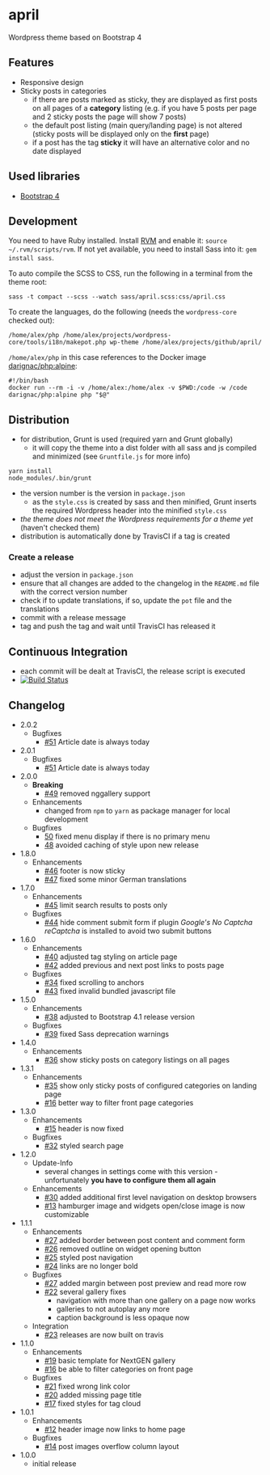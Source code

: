 # april
Wordpress theme based on Bootstrap 4

## Features
* Responsive design
* Sticky posts in categories
    * if there are posts marked as sticky, they are displayed as first posts on all pages of a **category** listing (e.g. if you have 5 posts per page and 2 sticky posts the page will show 7 posts)
    * the default post listing (main query/landing page) is not altered (sticky posts will be displayed only on the **first** page)
    * if a post has the tag **sticky** it will have an alternative color and no date displayed

## Used libraries
* [Bootstrap 4](https://getbootstrap.com/ "Bootstrap 4")

## Development
You need to have Ruby installed. Install [RVM](https://rvm.io/) and enable it: `source ~/.rvm/scripts/rvm`.
If not yet available, you need to install Sass into it: `gem install sass`.

To auto compile the SCSS to CSS, run the following in a terminal from the theme root:
```
sass -t compact --scss --watch sass/april.scss:css/april.css
```

To create the languages, do the following (needs the `wordpress-core` checked out):
```
/home/alex/php /home/alex/projects/wordpress-core/tools/i18n/makepot.php wp-theme /home/alex/projects/github/april/
```
`/home/alex/php` in this case references to the Docker image [darignac/php:alpine](https://hub.docker.com/r/darignac/php/):
```
#!/bin/bash
docker run --rm -i -v /home/alex:/home/alex -v $PWD:/code -w /code darignac/php:alpine php "$@"
```

## Distribution
* for distribution, Grunt is used (required yarn and Grunt globally)
    * it will copy the theme into a dist folder with all sass and js compiled and minimized (see ``Gruntfile.js`` for more info)
```
yarn install
node_modules/.bin/grunt
```
* the version number is the version in ``package.json``
    * as the ``style.css`` is created by sass and then minified, Grunt inserts the required Wordpress header into the minified ``style.css``
* *the theme does not meet the Wordpress requirements for a theme yet* (haven't checked them)
* distribution is automatically done by TravisCI if a tag is created

### Create a release
* adjust the version in `package.json`
* ensure that all changes are added to the changelog in the `README.md` file with the correct version number
* check if to update translations, if so, update the `pot` file and the translations
* commit with a release message
* tag and push the tag and wait until TravisCI has released it

## Continuous Integration
* each commit will be dealt at TravisCI, the release script is executed
* [![Build Status](https://travis-ci.org/dArignac/april.svg?branch=master)](https://travis-ci.org/dArignac/april)

## Changelog
* 2.0.2
    * Bugfixes
        * [#51](https://github.com/dArignac/april/issues/51) Article date is always today
* 2.0.1
    * Bugfixes
        * [#51](https://github.com/dArignac/april/issues/51) Article date is always today
* 2.0.0
    * **Breaking**
        * [#49](https://github.com/dArignac/april/issues/49) removed nggallery support
    * Enhancements
      * changed from `npm` to `yarn` as package manager for local development
    * Bugfixes
      * [50](https://github.com/dArignac/april/issues/50) fixed menu display if there is no primary menu
      * [48](https://github.com/dArignac/april/issues/48) avoided caching of style upon new release
* 1.8.0
    * Enhancements
        * [#46](https://github.com/dArignac/april/issues/46) footer is now sticky
        * [#47](https://github.com/dArignac/april/issues/47) fixed some minor German translations
* 1.7.0
    * Enhancements
        * [#45](https://github.com/dArignac/april/pull/45) limit search results to posts only
    * Bugfixes
        * [#44](https://github.com/dArignac/april/pull/44) hide comment submit form if plugin _Google's No Captcha reCaptcha_ is installed to avoid two submit buttons
* 1.6.0
    * Enhancements
        * [#40](https://github.com/dArignac/april/pull/40) adjusted tag styling on article page
        * [#42](https://github.com/dArignac/april/pull/42) added previous and next post links to posts page
    * Bugfixes
        * [#34](https://github.com/dArignac/april/issues/34) fixed scrolling to anchors
        * [#43](https://github.com/dArignac/april/issues/43) fixed invalid bundled javascript file
* 1.5.0
    * Enhancements
        * [#38](https://github.com/dArignac/april/pull/38) adjusted to Bootstrap 4.1 release version
    * Bugfixes
        * [#39](https://github.com/dArignac/april/issues/39) fixed Sass deprecation warnings
* 1.4.0
    * Enhancements
        * [#36](https://github.com/dArignac/april/issues/36) show sticky posts on category listings on all pages
* 1.3.1
    * Enhancements
        * [#35](https://github.com/dArignac/april/issues/35) show only sticky posts of configured categories on landing page
        * [#16](https://github.com/dArignac/april/issues/16) better way to filter front page categories
* 1.3.0
    * Enhancements
        * [#15](https://github.com/dArignac/april/issues/15) header is now fixed
    * Bugfixes
        * [#32](https://github.com/dArignac/april/issues/32) styled search page
* 1.2.0
    * Update-Info
        * several changes in settings come with this version - unfortunately **you have to configure them all again**
    * Enhancements
        * [#30](https://github.com/dArignac/april/issues/30) added additional first level navigation on desktop browsers
        * [#13](https://github.com/dArignac/april/issues/13) hamburger image and widgets open/close image is now customizable
* 1.1.1
    * Enhancements
        * [#27](https://github.com/dArignac/april/issues/27) added border between post content and comment form
        * [#26](https://github.com/dArignac/april/issues/26) removed outline on widget opening button
        * [#25](https://github.com/dArignac/april/issues/25) styled post navigation
        * [#24](https://github.com/dArignac/april/issues/24) links are no longer bold
    * Bugfixes
        * [#27](https://github.com/dArignac/april/issues/27) added margin between post preview and read more row
        * [#22](https://github.com/dArignac/april/issues/22) several gallery fixes
            * navigation with more than one gallery on a page now works
            * galleries to not autoplay any more
            * caption background is less opaque now
    * Integration
        * [#23](https://github.com/dArignac/april/issues/23) releases are now built on travis
* 1.1.0
    * Enhancements
        * [#19](https://github.com/dArignac/april/issues/19) basic template for NextGEN gallery
        * [#16](https://github.com/dArignac/april/issues/16) be able to filter categories on front page
    * Bugfixes
        * [#21](https://github.com/dArignac/april/issues/21) fixed wrong link color
        * [#20](https://github.com/dArignac/april/issues/20) added missing page title
        * [#17](https://github.com/dArignac/april/issues/17) fixed styles for tag cloud
* 1.0.1
    * Enhancements
        * [#12](https://github.com/dArignac/april/issues/12) header image now links to home page 
    * Bugfixes
        * [#14](https://github.com/dArignac/april/issues/14) post images overflow column layout
* 1.0.0
    * initial release